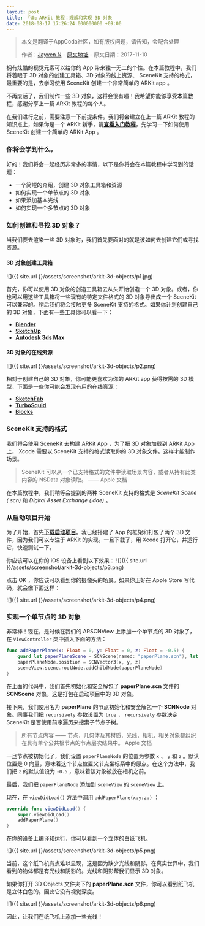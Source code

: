 ```yaml
---
layout: post
title: 「译」ARKit 教程：理解和实现 3D 对象
date: 2018-08-17 17:26:24.000000000 +09:00
---
```


> 本文是翻译于AppCoda社区，如有版权问题，请告知，会配合处理
>  
>  作者：[Jayven N](https://medium.com/@jayvenn)    -    [原文地址](https://www.appcoda.com/arkit-3d-object/)    -    原文日期：2017-11-10



拥有炫酷的视觉元素可以给你的 App 带来独一无二的个性。在本篇教程中，我们将着眼于 3D 对象的创建工具箱、3D 对象的线上资源、 SceneKit 支持的格式，最重要的是，去学习使用 SceneKit 创建一个非常简单的 ARKit app 。

不再废话了，我们制作一些 3D 对象，这将会很有趣！我希望你能够享受本篇教程，感谢分享上一篇 ARKit 教程的每个人。


在我们进行之前，需要注意一下前提条件。我们将会建立在上一篇 ARKit 教程的知识点上，如果你是一个 ARKit 新手，请[**查看入门教程**](https://emptywalker.github.io/2018/08/simple-arkit-demo/)，先学习一下如何使用 SceneKit 创建一个简单的 ARKit App 。

### 你将会学到什么。

好的！我们将会一起经历非常多的事情，以下是你将会在本篇教程中学习到的话题：

* 一个简短的介绍，创建 3D 对象工具箱和资源
* 如何实现一个单节点的 3D 对象
* 如果添加基本光线
* 如何实现一个多节点的 3D 对象

### 如何创建和寻找 3D 对象？

当我们要去渲染一些 3D 对象时，我们首先要面对的就是该如何去创建它们或寻找资源。

#### 3D 对象创建工具箱
![]({{  site.url  }}/assets/screenshot/arkit-3d-objects/p1.jpg)

首先，你可以使用 3D 对象的创造工具箱去从头开始创造一个 3D 对象。或者，你也可以用这些工具箱将一些现有的特定文件格式的 3D 对象导出成一个 SceneKit 可以兼容的。稍后我们将会接触更多 SceneKit 支持的格式。如果你计划创建自己的 3D 对象，下面有一些工具你可以看一下：
* [**Blender**](https://www.blender.org/)
* [**SketchUp**](https://www.sketchup.com/)
* [**Autodesk 3ds Max**](https://www.autodesk.com/products/3ds-max/overview)


#### 3D 对象的在线资源

![]({{  site.url  }}/assets/screenshot/arkit-3d-objects/p2.png)

相对于创建自己的 3D 对象，你可能更喜欢为你的 ARKit app 获得按需的 3D 模型，下面是一些你可能会发现有用的在线资源：
* [**SketchFab**](https://sketchfab.com/)
* [**TurboSquid**](https://www.turbosquid.com/)
* [**Blocks**](https://vr.google.com/blocks/)


### SceneKit 支持的格式
我们将会使用 SceneKit 去构建 ARKit App ，为了把 3D 对象加载到 ARKit App 上， Xcode 需要以 SceneKit 支持的格式读取你的 3D 对象文件。这样才能制作场景。

> SceneKit 可以从一个已支持格式的文件中读取场景内容，或者从持有此类内容的 NSData 对象读取。
>  —— Apple 文档
>

在本篇教程中，我们稍等会提到的两种 SceneKit 支持的格式是 *SceneKit Scene (.scn)* 和 *Digital Asset Exchange (.dae)* 。

### 从启动项目开始

为了开始，首先[**下载启动项目**](https://github.com/appcoda/ARKit3DDemo/raw/master/ARKit3DDemoStarter.zip)。我已经搭建了 App 的框架和打包了两个 3D 文件，因为我们可以专注于 ARKit 的实现。一旦下载了，用 Xcode 打开它，并运行它，快速测试一下。

你应该可以在你的 iOS 设备上看到以下效果：
![]({{  site.url  }}/assets/screenshot/arkit-3d-objects/p3.png)

点击 OK ，你应该可以看到你的摄像头的场景。如果你正好在 Apple Store 写代码，就会像下面这样：

![]({{  site.url  }}/assets/screenshot/arkit-3d-objects/p4.png)

### 实现一个单节点的 3D 对象

非常棒！现在，是时候在我们的 ARSCNView 上添加一个单节点的 3D 对象了，在 `ViewController` 类中插入下面的方法：

```swift
func addPaperPlane(x: Float = 0, y: Float = 0, z: Float = -0.5) {
    guard let paperPlaneScene = SCNScene(named: "paperPlane.scn"), let paperPlaneNode = paperPlaneScene.rootNode.childNode(withName: "paperPlane", recursively: true) else { return }
    paperPlaneNode.position = SCNVector3(x, y, z)
    sceneView.scene.rootNode.addChildNode(paperPlaneNode)
}
```
在上面的代码中，我们首先初始化和安全解包了 **paperPlane.scn** 文件的 **SCNScene** 对象，这是打包在启动项目中的 3D 对象。

接下来，我们使用名为 **paperPlane** 的节点初始化和安全解包一个 **SCNNode** 对象。同事我们把 `recursively` 参数设置为 `true`
， `recursively` 参数决定 SceneKit 是否使用前序遍历来搜索子节点子树。

> 所有节点内容 —— 节点，几何体及其材质，光线，相机，相关对象都组织在具有单个公共根节点的节点层次结果中。
> Apple 文档


一旦节点被初始化了，我们设置 `paperPlaneNode` 的位置为参数 `x` 、 `y` 和 `z` 。默认位置是 0 向量，意味着这个节点位置父节点坐标系中的原点。在这个方法中，我们把 `z` 的默认值设为 `-0.5` ，意味着该对象被放在相机之前。

最后，我们把 `paperPlaneNode` 添加到 `sceneView` 的 `sceneView` 上。

现在，在 `viewDidLoad()` 方法中调用 `addPaperPlane(x:y:z:)` ：

```swift
override func viewDidLoad() {
    super.viewDidLoad()
    addPaperPlane()
}
```

在你的设备上编译和运行，你可以看到一个立体的白纸飞机。

![]({{  site.url  }}/assets/screenshot/arkit-3d-objects/p5.png)

当前，这个纸飞机有点难以显现，这是因为缺少光线和阴影。在真实世界中，我们看到的物体都是有光线和阴影的。光线和阴影帮我们显示 3D 对象。

如果你打开 3D Objects 文件夹下的 **paperPlane.scn** 文件，你可以看到纸飞机是立体白色的。因此它没有视觉深度。

![]({{  site.url  }}/assets/screenshot/arkit-3d-objects/p6.png)

因此，让我们在纸飞机上添加一些光线！
